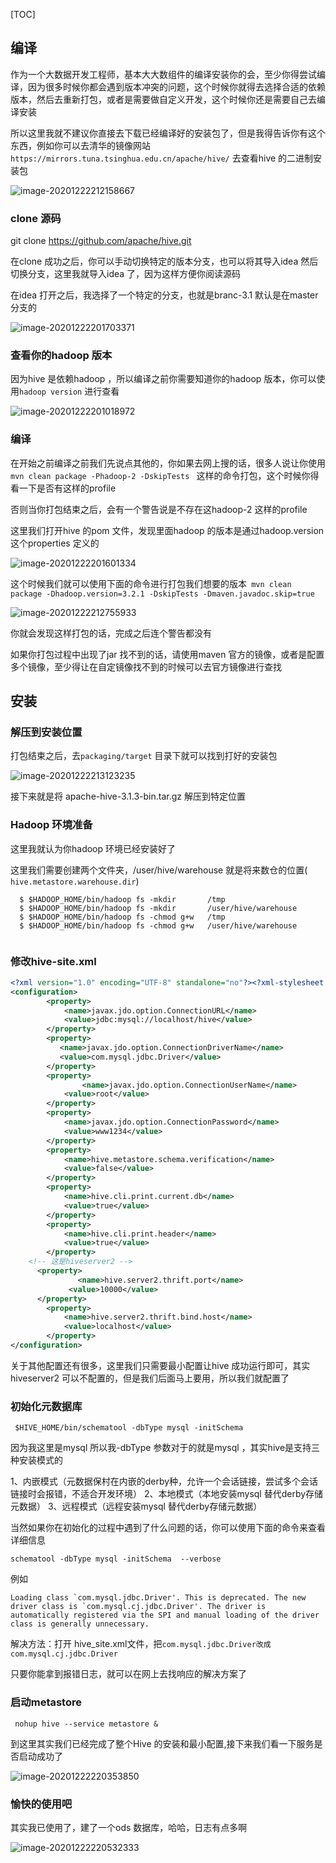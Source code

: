 [TOC]

## 编译

作为一个大数据开发工程师，基本大大数组件的编译安装你的会，至少你得尝试编译，因为很多时候你都会遇到版本冲突的问题，这个时候你就得去选择合适的依赖版本，然后去重新打包，或者是需要做自定义开发，这个时候你还是需要自己去编译安装

所以这里我就不建议你直接去下载已经编译好的安装包了，但是我得告诉你有这个东西，例如你可以去清华的镜像网站`https://mirrors.tuna.tsinghua.edu.cn/apache/hive/` 去查看hive 的二进制安装包

![image-20201222212158667](https://kingcall.oss-cn-hangzhou.aliyuncs.com/blog/img/2020/12/22/21:21:59-image-20201222212158667.png)

### clone 源码

git clone https://github.com/apache/hive.git

在clone 成功之后，你可以手动切换特定的版本分支，也可以将其导入idea 然后切换分支，这里我就导入idea 了，因为这样方便你阅读源码

在idea 打开之后，我选择了一个特定的分支，也就是branc-3.1 默认是在master 分支的

![image-20201222201703371](https://kingcall.oss-cn-hangzhou.aliyuncs.com/blog/img/2020/12/22/20:49:00-20:17:03-image-20201222201703371.png)

### 查看你的hadoop 版本

因为hive 是依赖hadoop ，所以编译之前你需要知道你的hadoop 版本，你可以使用`hadoop version` 进行查看

![image-20201222201018972](https://kingcall.oss-cn-hangzhou.aliyuncs.com/blog/img/2020/12/22/20:10:20-image-20201222201018972.png)



### 编译

在开始之前编译之前我们先说点其他的，你如果去网上搜的话，很多人说让你使用`mvn clean package -Phadoop-2 -DskipTests ` 这样的命令打包，这个时候你得看一下是否有这样的profile 

否则当你打包结束之后，会有一个警告说是不存在这hadoop-2 这样的profile 

这里我们打开hive 的pom 文件，发现里面hadoop 的版本是通过hadoop.version 这个properties 定义的

![image-20201222201601334](https://kingcall.oss-cn-hangzhou.aliyuncs.com/blog/img/2020/12/22/20:16:01-image-20201222201601334.png)

这个时候我们就可以使用下面的命令进行打包我们想要的版本` mvn clean package -Dhadoop.version=3.2.1 -DskipTests -Dmaven.javadoc.skip=true`

![image-20201222212755933](https://kingcall.oss-cn-hangzhou.aliyuncs.com/blog/img/2020/12/22/21:27:57-image-20201222212755933.png)

你就会发现这样打包的话，完成之后连个警告都没有

如果你打包过程中出现了jar 找不到的话，请使用maven 官方的镜像，或者是配置多个镜像，至少得让在自定镜像找不到的时候可以去官方镜像进行查找

## 安装

### 解压到安装位置

打包结束之后，去`packaging/target` 目录下就可以找到打好的安装包

![image-20201222213123235](https://kingcall.oss-cn-hangzhou.aliyuncs.com/blog/img/2020/12/22/21:31:23-image-20201222213123235.png)

接下来就是将 apache-hive-3.1.3-bin.tar.gz 解压到特定位置

### Hadoop 环境准备

这里我就认为你hadoop 环境已经安装好了

这里我们需要创建两个文件夹，/user/hive/warehouse 就是将来数仓的位置( `hive.metastore.warehouse.dir`)

```
  $ $HADOOP_HOME/bin/hadoop fs -mkdir       /tmp
  $ $HADOOP_HOME/bin/hadoop fs -mkdir       /user/hive/warehouse
  $ $HADOOP_HOME/bin/hadoop fs -chmod g+w   /tmp
  $ $HADOOP_HOME/bin/hadoop fs -chmod g+w   /user/hive/warehouse
  
```

### 修改hive-site.xml

```xml
<?xml version="1.0" encoding="UTF-8" standalone="no"?><?xml-stylesheet type="text/xsl" href="configuration.xsl"?>
<configuration>
        <property>
            <name>javax.jdo.option.ConnectionURL</name>
            <value>jdbc:mysql://localhost/hive</value>
        </property>
        <property>
           <name>javax.jdo.option.ConnectionDriverName</name>
           <value>com.mysql.jdbc.Driver</value>
        </property>
        <property>
        		<name>javax.jdo.option.ConnectionUserName</name>
            <value>root</value>
        </property>
        <property>
            <name>javax.jdo.option.ConnectionPassword</name>
            <value>www1234</value>
        </property>
        <property>
            <name>hive.metastore.schema.verification</name>
           	<value>false</value>
        </property>
        <property> 
            <name>hive.cli.print.current.db</name>
            <value>true</value>
        </property>
        <property> 
            <name>hive.cli.print.header</name>
            <value>true</value>
        </property>
	<!-- 这是hiveserver2 -->
      <property>
               <name>hive.server2.thrift.port</name>
             <value>10000</value>
      </property>
    	<property>
       		<name>hive.server2.thrift.bind.host</name>
       		<value>localhost</value>
     	</property>
</configuration>
```

关于其他配置还有很多，这里我们只需要最小配置让hive 成功运行即可，其实hiveserver2 可以不配置的，但是我们后面马上要用，所以我们就配置了

### 初始化元数据库

```
 $HIVE_HOME/bin/schematool -dbType mysql -initSchema
```

因为我这里是mysql 所以我-dbType 参数对于的就是mysql ，其实hive是支持三种安装模式的

1、内嵌模式（元数据保村在内嵌的derby种，允许一个会话链接，尝试多个会话链接时会报错，不适合开发环境）
2、本地模式（本地安装mysql 替代derby存储元数据）
3、远程模式（远程安装mysql 替代derby存储元数据）

当然如果你在初始化的过程中遇到了什么问题的话，你可以使用下面的命令来查看详细信息

```
schematool -dbType mysql -initSchema  --verbose 
```

例如

```
Loading class `com.mysql.jdbc.Driver'. This is deprecated. The new driver class is `com.mysql.cj.jdbc.Driver'. The driver is automatically registered via the SPI and manual loading of the driver class is generally unnecessary.
```

解决方法：打开 hive_site.xml文件，把`com.mysql.jdbc.Driver改成com.mysql.cj.jdbc.Driver`

只要你能拿到报错日志，就可以在网上去找响应的解决方案了

### 启动metastore

```
 nohup hive --service metastore &
```

到这里其实我们已经完成了整个Hive 的安装和最小配置,接下来我们看一下服务是否启动成功了

![image-20201222220353850](https://kingcall.oss-cn-hangzhou.aliyuncs.com/blog/img/2020/12/22/22:03:54-image-20201222220353850.png)

### 愉快的使用吧

其实我已使用了，建了一个ods 数据库，哈哈，日志有点多啊

![image-20201222220532333](https://kingcall.oss-cn-hangzhou.aliyuncs.com/blog/img/2020/12/22/22:05:32-image-20201222220532333.png)